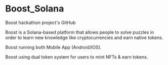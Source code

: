 # Boost_Solana
Boost hackathon project's GitHub 

Boost is a Solana-based platform that allows people to solve puzzles in order to learn new knowledge like cryptocurrencies and earn native tokens.

Boost running both Mobile App (Android/IOS).

Boost using dual token system for users to mint NFTs & earn tokens.
